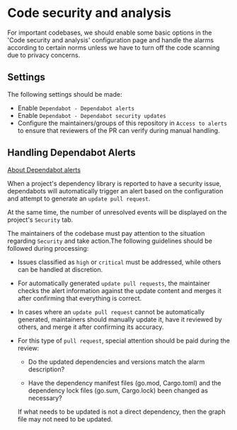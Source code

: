 # Code security and analysis

For important codebases, we should enable some basic options in the 'Code security and analysis' configuration page and handle the alarms according to certain norms unless we have to turn off the code scanning due to privacy concerns.

## Settings

The following settings should be made:

- Enable `Dependabot - Dependabot alerts`
- Enable `Dependabot - Dependabot security updates`
- Configure the maintainers/groups of this repository in `Access to alerts` to ensure that reviewers of the PR can verify during manual handling.

## Handling Dependabot Alerts

[About Dependabot alerts](https://docs.github.com/en/code-security/dependabot/dependabot-alerts/about-dependabot-alerts)

When a project's dependency library is reported to have a security issue, dependabots will automatically trigger an alert based on the configuration and attempt to generate an `update pull request`.

At the same time, the number of unresolved events will be displayed on the project's `Security` tab.

The maintainers of the codebase must pay attention to the situation regarding `Security` and take action.The following guidelines should be followed during processing:

- Issues classified as `high` or `critical` must be addressed, while others can be handled at discretion.

- For automatically generated `update pull requests`, the maintainer checks the alert information against the update content and merges it after confirming that everything is correct.

- In cases where an `update pull request` cannot be automatically generated, maintainers should manually update it, have it reviewed by others, and merge it after confirming its accuracy.

- For this type of `pull request`, special attention should be paid during the review:

  - Do the updated dependencies and versions match the alarm description?

  - Have the dependency manifest files (go.mod, Cargo.toml) and the dependency lock files (go.sum, Cargo.lock) been changed as necessary?

  If what needs to be updated is not a direct dependency, then the graph file may not need to be updated.
